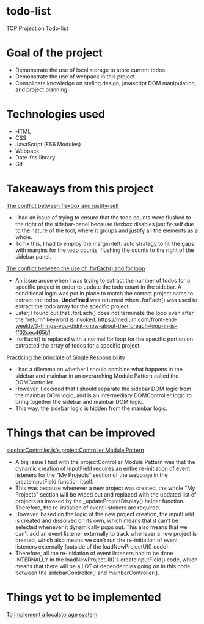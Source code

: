 # todo-list
TOP Project on Todo-list

# Goal of the project
- Demonstrate the use of local storage to store current todos
- Demonstrate the use of webpack in this project
- Consolidate knowledge on styling design, javascript DOM manipulation, and project planning

# Technologies used
- HTML
- CSS
- JavaScript (ES6 Modules)
- Webpack
- Date-fns library
- Git

# Takeaways from this project
<ins>The conflict between flexbox and justify-self</ins>
- I had an issue of trying to ensure that the todo counts were flushed to the right of the sidebar-panel because flexbox disables justify-self due to the nature of the tool, where it groups and justify all the elements as a whole.
- To fix this, I had to employ the margin-left: auto strategy to fill the gaps with margins for the todo counts, flushing the counts to the right of the sidebar panel.

<ins>The conflict between the use of .forEach() and for loop</ins>
- An issue arose when I was trying to extract the number of todos for a specific project in order to update the todo count in the sidebar. A conditional logic was put in place to match the correct project name to extract the todos. <b>Undefined</b> was returned when .forEach() was used to extract the todo array for the specific project.
- Later, I found out that .forEach() does not terminate the loop even after the "return" keyword is invoked. https://medium.com/front-end-weekly/3-things-you-didnt-know-about-the-foreach-loop-in-js-ff02cec465b1
- .forEach() is replaced with a normal for loop for the specific portion on extracted the array of todos for a specific project.

<ins>Practicing the principle of Single Responsibility</ins>
- I had a dilemma on whether I should combine what happens in the sidebar and mainbar in an overarching Module Pattern called the DOMController.
- However, I decided that I should separate the sidebar DOM logic from the mainbar DOM logic, and is an intermediary DOMController logic to bring together the sidebar and mainbar DOM logic.
- This way, the sidebar logic is hidden from the mainbar logic.

# Things that can be improved
<ins>sidebarController.js's projectController Module Pattern</ins>
- A big issue I had with the projectController Module Pattern was that the dynamic creation of inputField requires an entire re-initiation of event listeners for the "My Projects" section of the webpage in the createInputField function itself.
- This was because whenever a new project was created, the whole "My Projects" section will be wiped out and replaced with the updated list of projects as invoked by the _updateProjectDisplay() helper function. Therefore, the re-initiation of event listeners are required.
- However, based on the logic of the new project creation, the inputField is created and dissolved on its own, which means that it can't be selected whenever it dynamically pops out. This also means that we can't add an event listener externally to track whenever a new project is created, which also means we can't run the re-initiation of event listeners externally (outside of the loadNewProjectUI() code).
- Therefore, all the re-initiation of event listeners had to be done INTERNALLY in the loadNewProjectUI()'s createInputField() code, which means that there will be a LOT of dependencies going on in this code between the sidebarController() and mainbarController().

# Things yet to be implemented
<ins>To implement a localstorage system</ins>